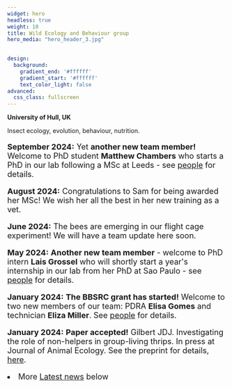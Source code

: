 ```yaml
---
widget: hero
headless: true
weight: 10
title: Wild Ecology and Behaviour group
hero_media: "hero_header_3.jpg"

    
design:
  background:
    gradient_end: '#ffffff'
    gradient_start: '#ffffff'
    text_color_light: false
advanced:
  css_class: fullscreen
---
```

<style>
            .my_text
            {
                font-size:      18px;
            }
            em {
                color: #ff0000;
            }
</style>
        
**University of Hull, UK**

<div>Insect ecology, evolution, behaviour, nutrition.
</div>
<p>
<p>
<div class='my_text'>
<p><b>September 2024:</b> Yet <b>another new team member!</b>  Welcome to PhD student <b>Matthew Chambers</b> who starts a PhD in our lab following a MSc at Leeds - see <a href='https://wildecolhull.netlify.app/#people'> people</a> for details.

<p><b>August 2024:</b> Congratulations to Sam for being awarded her MSc! We wish her all the best in her new training as a vet.

<p><b>June 2024:</b> The bees are emerging in our flight cage experiment! We will have a team update here soon.

<p><b>May 2024:</b> <b>Another new team member</b> - welcome to PhD intern <b>Lais Grossel</b> who will shortly start a year's internship in our lab from her PhD at Sao Paulo - see <a href='https://wildecolhull.netlify.app/#people'> people</a> for details.

<p><b>January 2024:</b> <b>The BBSRC grant has started!</b> Welcome to two new members of our team: PDRA <b>Elisa Gomes</b> and technician <b>Eliza Miller</b>. See <a href='https://wildecolhull.netlify.app/#people'> people</a> for details.

<p><b>January 2024:</b> <b>Paper accepted!</b> Gilbert JDJ. Investigating the role of non-helpers in group-living thrips. In press at Journal of Animal Ecology. See the preprint for details, <a href='https://www.biorxiv.org/content/10.1101/2023.09.08.556834v1'>here</a>.


<li>More <a href='#posts'>Latest news</a> below</div>

